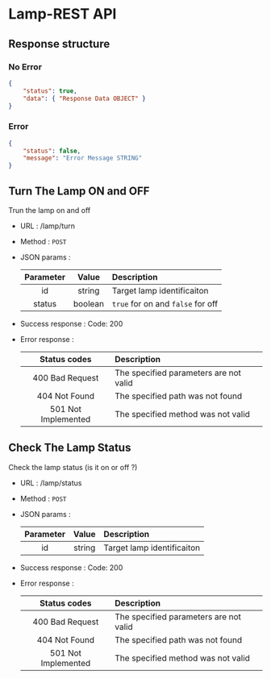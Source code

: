 # Lamp-REST API
## Response structure
### No Error
```json
{
    "status": true,
    "data": { "Response Data OBJECT" }
}
```
### Error
```json
{
    "status": false,
    "message": "Error Message STRING"
}
```
## Turn The Lamp ON and OFF
Trun the lamp on and off

- URL
: /lamp/turn

- Method
: `POST`

- JSON params
:

    | Parameter |   Value  |              Description               |
    |:---------:|:--------:|:-------------------------------------- |
    |     id    |  string  | Target lamp identificaiton             |
    |   status  |  boolean | `true` for on and `false` for off      |

- Success response
: Code: 200

- Error response
:

    |   Status codes       |              Description               |
    |:--------------------:|:-------------------------------------- |
    |  400 Bad Request     | The specified parameters are not valid |
    |  404 Not Found       | The specified path was not found       |
    |  501 Not Implemented | The specified method was not valid     |

## Check The Lamp Status
Check the lamp status (is it on or off ?)

- URL
: /lamp/status

- Method
: `POST`

- JSON params
:

    | Parameter |   Value  |              Description               |
    |:---------:|:--------:|:-------------------------------------- |
    |     id    |  string  | Target lamp identificaiton             |

- Success response
: Code: 200

- Error response
:

    |   Status codes       |              Description               |
    |:--------------------:|:-------------------------------------- |
    |  400 Bad Request     | The specified parameters are not valid |
    |  404 Not Found       | The specified path was not found       |
    |  501 Not Implemented | The specified method was not valid     |
